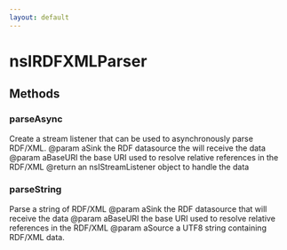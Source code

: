 ```yaml
---
layout: default
---
```


# nsIRDFXMLParser #

## Methods ##

### parseAsync ###

Create a stream listener that can be used to asynchronously
parse RDF/XML.
@param aSink the RDF datasource the will receive the data
@param aBaseURI the base URI used to resolve relative
  references in the RDF/XML
@return an nsIStreamListener object to handle the data


### parseString ###

Parse a string of RDF/XML
@param aSink the RDF datasource that will receive the data
@param aBaseURI the base URI used to resolve relative
  references in the RDF/XML
@param aSource a UTF8 string containing RDF/XML data.

